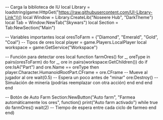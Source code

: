 -- Carga la biblioteca de IU
local Library = loadstring(game:HttpGet("https://raw.githubusercontent.com/UI-Library-Link"))()
local Window = Library.CreateLib("Noseere Hub", "DarkTheme")
local Tab = Window:NewTab("Skywars")
local Section = Tab:NewSection("Main")

-- Variables importantes
local oresToFarm = {"Diamond", "Emerald", "Gold", "Coal"}  -- Tipos de ores
local player = game.Players.LocalPlayer
local workspace = game:GetService("Workspace")

-- Función para detectar ores
local function farmOres()
    for _, oreType in pairs(oresToFarm) do
        for _, ore in pairs(workspace:GetChildren()) do
            if ore:IsA("Part") and ore.Name == oreType then
                player.Character.HumanoidRootPart.CFrame = ore.CFrame  -- Mueve al jugador al ore
                wait(0.5)  -- Espera un poco antes de "minar"
                ore:Destroy()  -- Simulación de minería (podrías reemplazar con otra acción)
            end
        end
    end
end

-- Botón de Auto Farm
Section:NewButton("Auto farm", "Farmea automáticamente los ores", function()
    print("Auto farm activado")
    while true do
        farmOres()
        wait(2)  -- Tiempo de espera entre cada ciclo de farmeo
    end
end)
